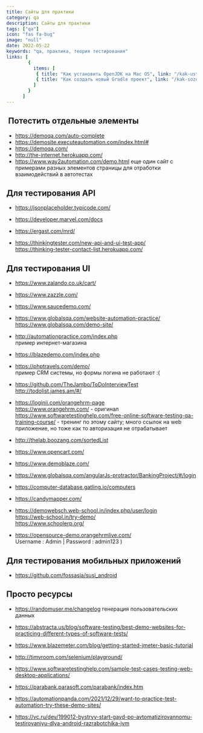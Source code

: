 ```yaml
---
title: Сайты для практики
category: qa
description: Сайты для практики
tags: ["qa"]
icon: "fas fa-bug"
image: "null"
date: 2022-05-22
keywords: "qa, практика, теория тестирования"
links: [
        {
          items: [
           { title: "Как установить OpenJDK на Mac OS", link: "/kak-ustanovit-open-jdk-na-mac-os/" },
           { title: "Как создать новый Gradle проект", link: "/kak-sozdat-novyj-gradle-proekt/" },
          ]
        }
      ]
---
```


##  Потестить отдельные элементы

- https://demoqa.com/auto-complete
- https://demosite.executeautomation.com/index.html#
- https://demoqa.com/
- http://the-internet.herokuapp.com/
- https://www.way2automation.com/demo.html
еще один сайт с примерами разных элементов страницы для отработки взаимодействий в автотестах

## Для тестирования API

- https://jsonplaceholder.typicode.com/

- https://developer.marvel.com/docs
- https://ergast.com/mrd/
- https://thinkingtester.com/new-api-and-ui-test-app/  
https://thinking-tester-contact-list.herokuapp.com/

## Для тестирования UI

- https://www.zalando.co.uk/cart/

- https://www.zazzle.com/

- https://www.saucedemo.com/

- https://www.globalsqa.com/website-automation-practice/
https://www.globalsqa.com/demo-site/

- http://automationpractice.com/index.php  
пример интернет-магазина

- https://blazedemo.com/index.php

- https://phptravels.com/demo/  
пример CRM системы, но формы логина не работают :(

- https://github.com/TheJambo/ToDoInterviewTest
http://todolist.james.am/#/

- https://loginii.com/orangehrm-page  
https://www.orangehrm.com/ - оригинал  
https://www.softwaretestinghelp.com/free-online-software-testing-qa-training-course/ - тренинг по этому сайту;
много ссылок на web приложение, но тоже как то авторизация не отрабатывает

- http://thelab.boozang.com/sortedList

- https://www.opencart.com/

- https://www.demoblaze.com/

- https://www.globalsqa.com/angularJs-protractor/BankingProject/#/login

- https://computer-database.gatling.io/computers
- https://candymapper.com/

- https://demowebsch.web-school.in/index.php/user/login  
https://web-school.in/try-demo/  
https://www.schoolerp.org/  

- https://opensource-demo.orangehrmlive.com/  
Username : Admin | Password : admin123 )

## Для тестирования мобильных приложений 

- https://github.com/fossasia/susi_android

## Просто ресурсы

- https://randomuser.me/changelog
генерация пользовательских данных

- https://abstracta.us/blog/software-testing/best-demo-websites-for-practicing-different-types-of-software-tests/

- https://www.blazemeter.com/blog/getting-started-jmeter-basic-tutorial

- http://timvroom.com/selenium/playground/

- https://www.softwaretestinghelp.com/sample-test-cases-testing-web-desktop-applications/


- https://parabank.parasoft.com/parabank/index.htm

- https://automationpanda.com/2021/12/29/want-to-practice-test-automation-try-these-demo-sites/

- https://vc.ru/dev/199012-bystryy-start-gayd-po-avtomatizirovannomu-testirovaniyu-dlya-android-razrabotchika-jvm